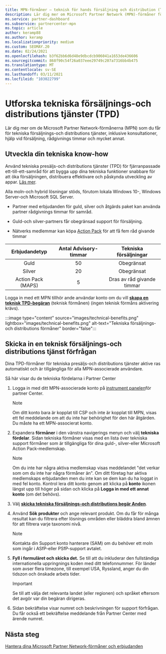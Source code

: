 ```yaml
---
title: MPN-förmåner – teknisk för hands försäljning och distribution (TPD)
description: Lär dig mer om Microsoft Partner Network (MPN)-förmåner för tekniska tjänster för försäljning och distribution (TPD)
ms.service: partner-dashboard
ms.subservice: partnercenter-mpn
ms.topic: article
author: keramp88
ms.author: keramp
ms.localizationpriority: medium
ms.custom: SEOMAY.20
ms.date: 02/24/2021
ms.openlocfilehash: b3f62bb6d6d48e9dbcdcb906041a1653de436606
ms.sourcegitcommit: 868f90c54f26a037eee29749c207a7316bb4b475
ms.translationtype: MT
ms.contentlocale: sv-SE
ms.lasthandoff: 03/11/2021
ms.locfileid: "103022799"
---
```

# <a name="explore-technical-presales-and-deployment-services-tpd"></a>Utforska tekniska försäljnings-och distributions tjänster (TPD) 

Lär dig mer om de Microsoft Partner Network-förmånerna (MPN) som du får för tekniska försäljnings-och distributions tjänster, inklusive konsultationer, hjälp vid försäljning, rådgivnings timmar och mycket annat.

## <a name="develop-your-technical-know-how"></a>Utveckla din tekniska know-how

Använd tekniska presäljs-och distributions tjänster (TPD) för fjärranpassade ett-till-ett-samråd för att bygga upp dina tekniska funktioner snabbare för att öka försäljningen, distribuera effektivare och påskynda utveckling av appar. [Läs mer](https://aka.ms/TPD).

Alla moln-och hybrid lösningar stöds, förutom lokala Windows 10-, Windows Server-och Microsoft SQL Server. 

- Partner med erbjudanden för guld, silver och åtgärds paket kan använda partner rådgivnings timmar för samråd. 

- Guld-och silver-partners får obegränsad support för försäljning. 

- Nätverks medlemmar kan köpa [Action Pack](https://partner.microsoft.com/membership/action-pack) för att få fem råd givande timmar  

|     Erbjudandetyp    | Antal Advisory-timmar |   Tekniska försäljningar   |
|:-----------------:|:------------------------:|:----------------------:|
|        Guld       |            50            |        Obegränsat       |
|       Silver      |            20            |        Obegränsat       |
| Action Pack (MAPS) |             5            | Dras av råd givande timmar |

Logga in med ett MPN tillhör ande användar konto om du vill **[skapa en teknisk TPD-begäran](https://partner.microsoft.com/dashboard/mpn/membership/benefits/technical/createadvisoryhours-servicerequest)** (teknisk förmånen) (ingen teknisk förmåns aktivering krävs).

:::image type="content" source="images/technical-benefits.png" lightbox="images/technical-benefits.png" alt-text="Tekniska försäljnings-och distributions förmåner" border="false":::

## <a name="submit-a-technical-presales-and-deployment-services-request"></a>Skicka in en teknisk försäljnings-och distributions tjänst förfrågan 

Dina TPD-förmåner för tekniska presäljs-och distributions tjänster aktive ras automatiskt och är tillgängliga för alla MPN-associerade användare. 

Så här visar du de tekniska fördelarna i Partner Center

1. Logga in med ditt MPN-associerade konto på [instrument panelen](https://partner.microsoft.com/dashboard)för partner Center. 

   > [!NOTE]
   > Om ditt konto bara är kopplat till CSP och inte är kopplat till MPN, visas ett fel meddelande om att du inte har behörighet för den här åtgärden. Du måste ha ett MPN-associerat konto.

2. Expandera **förmåner** i den vänstra navigerings menyn och välj **tekniska fördelar**. Sidan tekniska förmåner visas med en lista över tekniska support förmåner som är tillgängliga för dina guld-, silver-eller Microsoft Action Pack-medlemskap. 

   > [!NOTE]
   > Om du inte har några aktiva medlemskap visas meddelandet "det verkar som om du inte har några förmåner än". Om ditt företag har aktiva medlemskaps erbjudanden men du inte kan se dem kan du ha loggat in med fel konto. Kontrol lera ditt konto genom att klicka på **konto** ikonen längst upp till höger på sidan och klicka på **Logga in med ett annat konto** (om det behövs).

3. Välj **[skicka tekniska försäljnings-och distributions begär Anden](https://partner.microsoft.com/dashboard/mpn/membership/benefits/technical/createadvisoryhours-servicerequest)**.

4. Använd **Sök produkter** och ange relevant produkt. Om du får för många resultat kan du filtrera efter lösnings områden eller bläddra bland ämnen för att filtrera varje taxonomi nivå.

   > [!NOTE]
   > Kontakta din Support konto hanterare (SAM) om du behöver ett moln som ingår i ASfP-eller PSfP-support avtalet.

5. **Fyll i formuläret och skicka det.** Se till att du inkluderar den fullständiga internationella uppringnings koden med ditt telefonnummer. För länder som avser flera timezone, till exempel USA, Ryssland, anger du din tidszon och önskade arbets tider.

   > [!IMPORTANT]
   > Se till att välja det relevanta landet (eller regionen) och språket eftersom det avgör var din begäran dirigeras.

6. Sidan bekräftelse visar numret och beskrivningen för support förfrågan. Du får också ett bekräftelse meddelande från Partner Center med ärende numret.

## <a name="next-steps"></a>Nästa steg

[Hantera dina Microsoft Partner Network-förmåner och erbjudanden](manage-your-partner-network-benefits.md)
